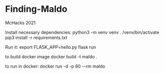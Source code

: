# Finding-Maldo
McHacks 2021


Install necessary dependencies:
python3 -m venv venv
. /venv/bin/activate
pip3 install -r requirements.txt

Run it:
export FLASK_APP=hello.py
flask run

to build docker image
docker build -t maldo .

to run in docker:
docker run -d -p 80 --rm maldo
